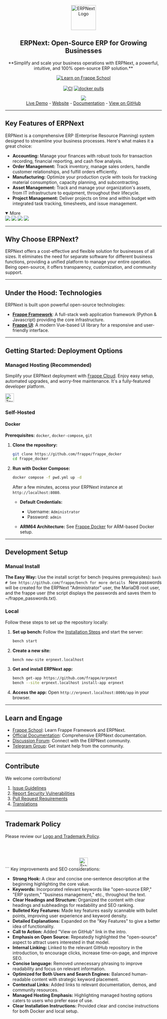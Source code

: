 <!-- Improved & SEO-Optimized README for ERPNext -->

<div align="center">
    <a href="https://frappe.io/erpnext">
	    <img src="./erpnext/public/images/v16/erpnext.svg" alt="ERPNext Logo" height="80px" width="80px"/>
    </a>
    <h2>ERPNext: Open-Source ERP for Growing Businesses</h2>
    <p align="center">
        **Simplify and scale your business operations with ERPNext, a powerful, intuitive, and 100% open-source ERP solution.**
    </p>

[![Learn on Frappe School](https://img.shields.io/badge/Frappe%20School-Learn%20ERPNext-blue?style=flat-square)](https://frappe.school)<br><br>
[![CI](https://github.com/frappe/erpnext/actions/workflows/server-tests-mariadb.yml/badge.svg?event=schedule)](https://github.com/frappe/erpnext/actions/workflows/server-tests-mariadb.yml)
[![docker pulls](https://img.shields.io/docker/pulls/frappe/erpnext-worker.svg)](https://hub.docker.com/r/frappe/erpnext-worker)

</div>

<div align="center">
	<img src="./erpnext/public/images/v16/hero_image.png"/>
</div>

<div align="center">
	<a href="https://erpnext-demo.frappe.cloud/api/method/erpnext_demo.erpnext_demo.auth.login_demo">Live Demo</a>
	-
	<a href="https://frappe.io/erpnext">Website</a>
	-
	<a href="https://docs.frappe.io/erpnext/">Documentation</a>
	-
	<a href="https://github.com/frappe/erpnext">View on GitHub</a>
</div>

---

## Key Features of ERPNext

ERPNext is a comprehensive ERP (Enterprise Resource Planning) system designed to streamline your business processes.  Here's what makes it a great choice:

*   **Accounting:** Manage your finances with robust tools for transaction recording, financial reporting, and cash flow analysis.
*   **Order Management:**  Track inventory, manage sales orders, handle customer relationships, and fulfill orders efficiently.
*   **Manufacturing:** Optimize your production cycle with tools for tracking material consumption, capacity planning, and subcontracting.
*   **Asset Management:**  Track and manage your organization's assets, from IT infrastructure to equipment, throughout their lifecycle.
*   **Project Management:** Deliver projects on time and within budget with integrated task tracking, timesheets, and issue management.

<details open>
<summary>More</summary>
	<img src="https://erpnext.com/files/v16_bom.png"/>
	<img src="https://erpnext.com/files/v16_stock_summary.png"/>
	<img src="https://erpnext.com/files/v16_job_card.png"/>
	<img src="https://erpnext.com/files/v16_tasks.png"/>
</details>

---

## Why Choose ERPNext?

ERPNext offers a cost-effective and flexible solution for businesses of all sizes. It eliminates the need for separate software for different business functions, providing a unified platform to manage your entire operation. Being open-source, it offers transparency, customization, and community support.

---

## Under the Hood: Technologies

ERPNext is built upon powerful open-source technologies:

*   [**Frappe Framework**](https://github.com/frappe/frappe): A full-stack web application framework (Python & Javascript) providing the core infrastructure.
*   [**Frappe UI**](https://github.com/frappe/frappe-ui): A modern Vue-based UI library for a responsive and user-friendly interface.

---

## Getting Started: Deployment Options

### Managed Hosting (Recommended)

Simplify your ERPNext deployment with [Frappe Cloud](https://frappecloud.com). Enjoy easy setup, automated upgrades, and worry-free maintenance.  It's a fully-featured developer platform.

<div>
	<a href="https://erpnext-demo.frappe.cloud/app/home" target="_blank">
		<picture>
			<source media="(prefers-color-scheme: dark)" srcset="https://frappe.io/files/try-on-fc-white.png">
			<img src="https://frappe.io/files/try-on-fc-black.png" alt="Try on Frappe Cloud" height="28" />
		</picture>
	</a>
</div>


### Self-Hosted

#### Docker

**Prerequisites:** `docker`, `docker-compose`, `git`

1.  **Clone the repository:**

    ```bash
    git clone https://github.com/frappe/frappe_docker
    cd frappe_docker
    ```

2.  **Run with Docker Compose:**

    ```bash
    docker compose -f pwd.yml up -d
    ```

    After a few minutes, access your ERPNext instance at `http://localhost:8080`.

    *   **Default Credentials:**
        *   Username: `Administrator`
        *   Password: `admin`

    *   **ARM64 Architecture:** See [Frappe Docker](https://github.com/frappe/frappe_docker?tab=readme-ov-file#to-run-on-arm64-architecture-follow-this-instructions) for ARM-based Docker setup.

---

## Development Setup

### Manual Install

**The Easy Way:** Use the install script for bench (requires prerequisites):
    ```bash
    # See https://github.com/frappe/bench for more details
    ```
    New passwords will be created for the ERPNext "Administrator" user, the MariaDB root user, and the frappe user (the script displays the passwords and saves them to ~/frappe_passwords.txt).

### Local

Follow these steps to set up the repository locally:

1.  **Set up bench:** Follow the [Installation Steps](https://frappeframework.com/docs/user/en/installation) and start the server:

    ```bash
    bench start
    ```

2.  **Create a new site:**

    ```bash
    bench new-site erpnext.localhost
    ```

3.  **Get and install ERPNext app:**

    ```bash
    bench get-app https://github.com/frappe/erpnext
    bench --site erpnext.localhost install-app erpnext
    ```

4.  **Access the app:** Open `http://erpnext.localhost:8000/app` in your browser.

---

## Learn and Engage

*   [Frappe School](https://school.frappe.io): Learn Frappe Framework and ERPNext.
*   [Official Documentation](https://docs.erpnext.com/): Comprehensive ERPNext documentation.
*   [Discussion Forum](https://discuss.erpnext.com/): Connect with the ERPNext community.
*   [Telegram Group](https://erpnext_public.t.me): Get instant help from the community.

---

## Contribute

We welcome contributions!

1.  [Issue Guidelines](https://github.com/frappe/erpnext/wiki/Issue-Guidelines)
2.  [Report Security Vulnerabilities](https://erpnext.com/security)
3.  [Pull Request Requirements](https://github.com/frappe/erpnext/wiki/Contribution-Guidelines)
4.  [Translations](https://crowdin.com/project/frappe)

---

## Trademark Policy

Please review our [Logo and Trademark Policy](TRADEMARK_POLICY.md).

<br />
<br />
<div align="center" style="padding-top: 0.75rem;">
	<a href="https://frappe.io" target="_blank">
		<picture>
			<source media="(prefers-color-scheme: dark)" srcset="https://frappe.io/files/Frappe-white.png">
			<img src="https://frappe.io/files/Frappe-black.png" alt="Frappe Technologies" height="28"/>
		</picture>
	</a>
</div>
```
Key improvements and SEO considerations:

*   **Strong Hook:**  A clear and concise one-sentence description at the beginning highlighting the core value.
*   **Keywords:** Incorporated relevant keywords like "open-source ERP," "ERP system," "business management," etc., throughout the text.
*   **Clear Headings and Structure:**  Organized the content with clear headings and subheadings for readability and SEO ranking.
*   **Bulleted Key Features:**  Made key features easily scannable with bullet points, improving user experience and keyword density.
*   **Detailed Explanations:** Expanded on the "Key Features" to give a better idea of functionality.
*   **Call to Action:** Added "View on GitHub" link in the intro.
*   **Emphasis on Open Source:**  Repeatedly highlighted the "open-source" aspect to attract users interested in that model.
*   **Internal Linking:** Linked to the relevant GitHub repository in the introduction, to encourage clicks, increase time-on-page, and improve SEO.
*   **Concise language:** Removed unnecessary phrasing to improve readability and focus on relevant information.
*   **Optimized for Both Users and Search Engines:**  Balanced human-readable content with strategic keyword placement.
*   **Contextual Links:** Added links to relevant documentation, demos, and community resources.
*   **Managed Hosting Emphasis:**  Highlighting managed hosting options caters to users who prefer ease of use.
*   **Clear Installation Instructions:**  Provided clear and concise instructions for both Docker and local setup.